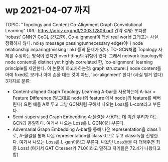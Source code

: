# wp 2021-04-07 까지

TOPIC: "Topology and Content Co-Alignment Graph
Convolutional Learning"
URL: https://arxiv.org/pdf/2003.12806.pdf
간략 설명: 또다른 'robust' GNN인 CoGL (견고한). Co-alignment이 핵심
real world 그래프는 사실 정확하지 않다. noisy message passing(unnecessary edge)이나 node relationship imparing(missing link) 등의 문제가 있다. 
TO-GCN처럼 Topology 자체를 수정하는 방식이 있지만 overfitting의 위험이 있다.
그래서 network topology와 node content를 distinct yet highly correlated 한, 'co-alignment' learning principle를 제안한다.
이 논문이 하고자하는것: graph structure나 node content를 아예 fixed로 보거나 아예 손을 대는 것이 아닌, 'co-alignment' 한다! (사실 별거 없다)
3가지로 분류:
- Content-aligned Graph Topology Learning
    A-bar를 사용하는데 A-bar = Feature Difference
       (말그대로 node i의 feature 에서 node j의 feature를 빼버린다)
    요런 애들 A로 두고 그냥 GCN처럼 구해서 나오는 Loss를 L-cont라고 부른다.
- Semi-supervised Graph Embedding
   A-물결을 사용하는데 이건 우리가 아는 GCN과 동일하다.
    여기서 나오는 Loss를 L-GCN이라 부른다.
- Adversarial Graph Embedding
    A-bar를 통해 나온 representation을 class 1로, A-물결을 통해 나온 representation을 class 0으로 두고 classify를 진행한다. 여기서 나오는 Loss를 L-gan이라고 부른다.
나왔던 Loss들을 다 더해주면 최종 Loss!
(여기서 GAT Citeseer가 71.0이라고 말하고 자기들은 72.4가 나왔다고 함)